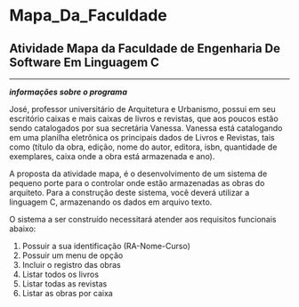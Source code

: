 # **Mapa_Da_Faculdade**

 ## **Atividade Mapa da Faculdade de Engenharia De Software Em Linguagem C**
 ***
 
 **_informações sobre o programa_**

José, professor universitário de Arquitetura e Urbanismo, possui em seu escritório caixas e mais caixas de livros e revistas, que aos poucos estão sendo catalogados por sua secretária Vanessa.
Vanessa está catalogando em uma planilha eletrônica os principais dados de Livros e Revistas, tais como (título da obra, edição, nome do autor, editora, isbn, quantidade de exemplares, caixa onde a obra está armazenada e ano).

A proposta da atividade mapa, é o desenvolvimento de um sistema de pequeno porte para o controlar onde estão armazenadas as obras do arquiteto. Para a construção deste sistema, você deverá utilizar a linguagem C, armazenando os dados em arquivo texto. 

O sistema a ser construído necessitará atender aos requisitos funcionais abaixo:

1. Possuir a sua identificação (RA-Nome-Curso)
2. Possuir um menu de opção
4. Incluir o registro das obras
5. Listar todos os livros
6. Listar todas as revistas
7. Listar as obras por caixa



